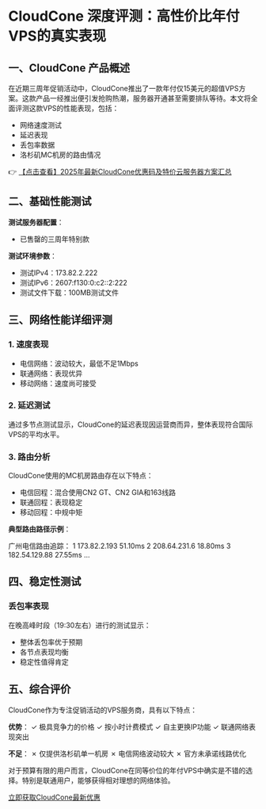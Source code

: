 # CloudCone 深度评测：高性价比年付VPS的真实表现

## 一、CloudCone 产品概述

在近期三周年促销活动中，CloudCone推出了一款年付仅15美元的超值VPS方案。这款产品一经推出便引发抢购热潮，服务器开通甚至需要排队等待。本文将全面评测这款VPS的性能表现，包括：

- 网络速度测试
- 延迟表现
- 丢包率数据
- 洛杉矶MC机房的路由情况

👉 [【点击查看】2025年最新CloudCone优惠码及特价云服务器方案汇总](https://bit.ly/Cloudcone)

## 二、基础性能测试

**测试服务器配置**：
- 已售罄的三周年特别款

**测试环境参数**：
- 测试IPv4：173.82.2.222
- 测试IPv6：2607:f130:0:c2::2:222
- 测试文件下载：100MB测试文件

## 三、网络性能详细评测

### 1. 速度表现
- 电信网络：波动较大，最低不足1Mbps
- 联通网络：表现优异
- 移动网络：速度尚可接受

### 2. 延迟测试
通过多节点测试显示，CloudCone的延迟表现因运营商而异，整体表现符合国际VPS的平均水平。

### 3. 路由分析
CloudCone使用的MC机房路由存在以下特点：
- 电信回程：混合使用CN2 GT、CN2 GIA和163线路
- 联通回程：表现稳定
- 移动回程：中规中矩

**典型路由路径示例**：

广州电信路由追踪：
1  173.82.2.193  51.10ms
2  208.64.231.6  18.80ms
3  182.54.129.88  27.55ms
...

## 四、稳定性测试

### 丢包率表现
在晚高峰时段（19:30左右）进行的测试显示：
- 整体丢包率优于预期
- 各节点表现均衡
- 稳定性值得肯定

## 五、综合评价

CloudCone作为专注促销活动的VPS服务商，具有以下特点：

**优势**：
✓ 极具竞争力的价格
✓ 按小时计费模式
✓ 自主更换IP功能
✓ 联通网络表现突出

**不足**：
✗ 仅提供洛杉矶单一机房
✗ 电信网络波动较大
✗ 官方未承诺线路优化

对于预算有限的用户而言，CloudCone在同等价位的年付VPS中确实是不错的选择。特别是联通用户，能够获得相对理想的网络体验。

[立即获取CloudCone最新优惠](https://bit.ly/Cloudcone)